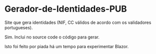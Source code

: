 # Gerador-de-Identidades-PUB

Site que gera identidades (NIF, CC válidos de acordo com os validadores portugueses).

Sim. Inclui no source code o código para gerar.


Isto foi feito por piada há um tempo para experimentar Blazor.
